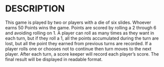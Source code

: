 # DESCRIPTION
This game is played by two or players with a die of six slides. Whoever earns 50 Points wins the game. Points are scored by rolling a 2 through 6 and avoiding rolling on 1. A player can roll as many times as they want in each turn, but if they roll a 1, all the points accumulated during the turn are lost, but all the point they earned from previous turns are recorded. If a player rolls one or chooses not to continue then turn moves to the next player. After each turn, a score keeper will record each player’s score. The final result will be displayed in readable format.